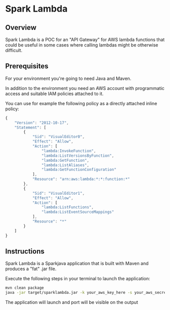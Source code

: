 # Spark Lambda

## Overview

Spark Lambda is a POC for an "API Gateway" for AWS lambda functions that could be useful in some cases where calling lambdas might be otherwise difficult.

## Prerequisites

For your environment you're going to need Java and Maven.

In addition to the environment you need an AWS account with programmatic access and suitable IAM policies attached to it.

You can use for example the following policy as a directly attached inline policy:

```javascript
{
    "Version": "2012-10-17",
    "Statement": [
        {
            "Sid": "VisualEditor0",
            "Effect": "Allow",
            "Action": [
                "lambda:InvokeFunction",
                "lambda:ListVersionsByFunction",
                "lambda:GetFunction",
                "lambda:ListAliases",
                "lambda:GetFunctionConfiguration"
            ],
            "Resource": "arn:aws:lambda:*:*:function:*"
        },
        {
            "Sid": "VisualEditor1",
            "Effect": "Allow",
            "Action": [
                "lambda:ListFunctions",
                "lambda:ListEventSourceMappings"
            ],
            "Resource": "*"
        }
    ]
}
```

## Instructions

Spark Lambda is a Sparkjava application that is built with Maven and produces a "fat" .jar file.

Execute the following steps in your terminal to launch the application:

```bash
mvn clean package
java -jar target/sparklambda.jar -k your_aws_key_here -s your_aws_secret_here 
```

The application will launch and port will be visible on the output